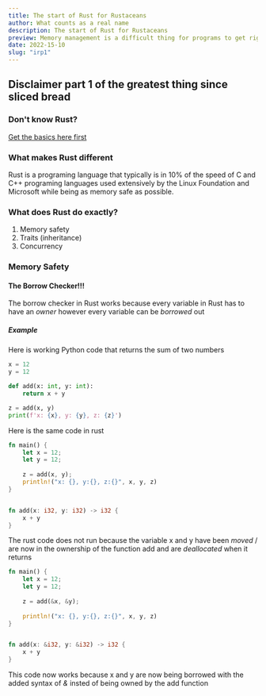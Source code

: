 ```yaml
---
title: The start of Rust for Rustaceans
author: What counts as a real name
description: The start of Rust for Rustaceans
preview: Memory management is a difficult thing for programs to get right whether they realize it or not.
date: 2022-15-10
slug: "irp1"
---
```

## Disclaimer part 1 of the greatest thing since sliced bread

### Don't know Rust?

[Get the basics here first](https://learnxinyminutes.com/docs/Rust/)

### What makes Rust different

Rust is a programing language that typically is in 10% of the speed of C and C++ programing languages used extensively by the Linux Foundation and Microsoft while being as memory safe as possible.

### What does Rust do exactly?

1. Memory safety
2. Traits (inheritance)
3. Concurrency

### Memory Safety 

#### The Borrow Checker!!!

The borrow checker in Rust works because every variable in Rust has to have an *owner* however every variable can be *borrowed* out

##### Example
Here is working Python code that returns the sum of two numbers
```python
x = 12
y = 12 

def add(x: int, y: int):
    return x + y

z = add(x, y)
print(f'x: {x}, y: {y}, z: {z}')
```

Here is the same code in rust
```rust
fn main() {
    let x = 12;
    let y = 12;
    
    z = add(x, y);
    println!("x: {}, y:{}, z:{}", x, y, z)
}


fn add(x: i32, y: i32) -> i32 {
    x + y
}
```

The rust code does not run because the variable x and y have been *moved* / are now in the ownership of the function add and are *deallocated* when it returns

```rust
fn main() {
    let x = 12;
    let y = 12;
    
    z = add(&x, &y);
    
    println!("x: {}, y:{}, z:{}", x, y, z)
}


fn add(x: &i32, y: &i32) -> i32 {
    x + y
}
```

This code now works because x and y are now being borrowed with the added syntax of *&* insted of being owned by the add function

